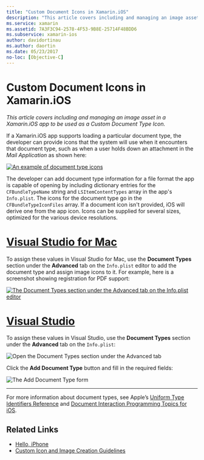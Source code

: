 ```yaml
---
title: "Custom Document Icons in Xamarin.iOS"
description: "This article covers including and managing an image asset in a Xamarin.iOS app to be used as a Custom Document Type Icon."
ms.service: xamarin
ms.assetid: 7A3F3C94-2578-4F53-9B8E-25714F48BDD6
ms.subservice: xamarin-ios
author: davidortinau
ms.author: daortin
ms.date: 05/23/2017
no-loc: [Objective-C]
---
```


# Custom Document Icons in Xamarin.iOS

_This article covers including and managing an image asset in a Xamarin.iOS app to be used as a Custom Document Type Icon._

If a Xamarin.iOS app supports loading a particular document type, the developer can provide icons that the system will use when it encounters that document type, such as when a user holds down an attachment in the *Mail Application* as shown here:

 [![An example of document type icons](custom-document-types-images/17.png)](custom-document-types-images/17.png#lightbox)

The developer can add document type information for a file format the app is capable of opening by including dictionary entries for the `CFBundleTypeName` string and `LSItemContentTypes` array in the app's `Info.plist`. The icons for the document type go in the `CFBundleTypeIconFiles` array. If a document icon isn't provided, iOS will derive one from the app icon.
Icons can be supplied for several sizes, optimized for the various device resolutions. 

# [Visual Studio for Mac](#tab/macos)

To assign these values in Visual Studio for Mac, use the **Document Types** section under the **Advanced** tab on the `Info.plist`
editor to add the document type and assign image icons to it. For
example, here is a screenshot showing registration for PDF support:

 [![The Document Types section under the Advanced tab on the `Info.plist` editor](custom-document-types-images/18.png)](custom-document-types-images/18.png#lightbox)

# [Visual Studio](#tab/windows)

To assign these values in Visual Studio, use the **Document Types** section under the **Advanced** tab on the `Info.plist`:

 ![Open the Document Types section under the Advanced tab](custom-document-types-images/doc01w.png)

Click the **Add Document Type** button and fill in the required fields:

![The Add Document Type form](custom-document-types-images/doc02w.png)

-----

For more information about document types, see Apple’s [Uniform Type Identifiers Reference](https://developer.apple.com/library/ios/#documentation/Miscellaneous/Reference/UTIRef/Articles/System-DeclaredUniformTypeIdentifiers.html) and [Document Interaction Programming Topics for iOS](https://developer.apple.com/library/ios/#documentation/FileManagement/Conceptual/DocumentInteraction_TopicsForIOS/Introduction/Introduction.html).

## Related Links

- [Hello, iPhone](~/ios/get-started/hello-ios/index.md)
- [Custom Icon and Image Creation Guidelines](https://developer.apple.com/library/ios/#documentation/UserExperience/Conceptual/MobileHIG/IconsImages/IconsImages.html)
